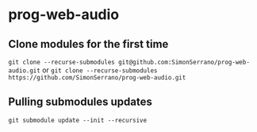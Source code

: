 # prog-web-audio


## Clone modules for the first time

`git clone --recurse-submodules git@github.com:SimonSerrano/prog-web-audio.git`
or
`git clone --recurse-submodules https://github.com/SimonSerrano/prog-web-audio.git`


## Pulling submodules updates
`git submodule update --init --recursive`
